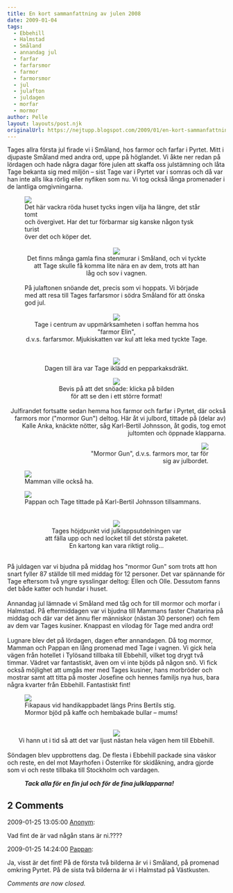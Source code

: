 ```yaml
---
title: En kort sammanfattning av julen 2008
date: 2009-01-04
tags: 
  - Ebbehill
  - Halmstad
  - Småland
  - annandag jul
  - farfar
  - farfarsmor
  - farmor
  - farmorsmor
  - jul
  - julafton
  - juldagen
  - morfar
  - mormor	
author: Pelle
layout: layouts/post.njk
originalUrl: https://nejtupp.blogspot.com/2009/01/en-kort-sammanfattning-av-julen-2008.html
---
```


Tages allra första jul firade vi i Småland, hos farmor och farfar i Pyrtet. Mitt i djupaste Småland med andra ord, uppe på höglandet. Vi åkte ner redan på lördagen och hade några dagar före julen att skaffa oss julstämning och låta Tage bekanta sig med miljön – sist Tage var i Pyrtet var i somras och då var han inte alls lika rörlig eller nyfiken som nu. Vi tog också långa promenader i de lantliga omgivningarna.

<figure>
	<img src="../../../../img/_MG_9804_1024pix.jpg">
	<figcaption>Det här vackra röda huset tycks ingen vilja ha längre, det står tomt<br>och övergivet. Har det tur förbarmar sig kanske någon tysk turist<br>över det och köper det.<br></span></div><br><div style="text-align: center;"><img src="../../../../img/_MG_9822_1024pix.jpg">
	<figcaption>Det finns många gamla fina stenmurar i Småland, och vi tyckte<br>att Tage skulle få komma lite nära en av dem, trots att han<br>låg och sov i vagnen.<br><br></span></span><div style="text-align: left;"><span style="font-size:100%;">På julaftonen snöande det, precis som vi hoppats. Vi började med att resa till Tages farfarsmor i södra Småland för att önska god jul. </span><br>
	<figcaption></span></span></div>
	<figcaption><br></span></span></div><div style="text-align: center;"><img src="../../../../img/_MG_9840_1024pix.jpg">
	<figcaption>Tage i centrum av uppmärksamheten i soffan hemma hos "farmor Elin",<br>d.v.s. farfarsmor. Mjukiskatten var kul att leka med tyckte Tage.<br><br><br></span></span></div><div style="text-align: center;"><img src="../../../../img/_MG_9844_1024pix.jpg">
	<figcaption>Dagen till ära var Tage iklädd en pepparkaksdräkt.</figcaption>
</figure><div style="text-align: right;"><div style="text-align: center;"><img src="../../../../img/_MG_9853_1024pix.jpg">
	<figcaption>Bevis på att det snöade: klicka på bilden </figcaption>
</figure><div style="text-align: center;">
	<figcaption>för att se den i ett större format!</span><br><br></div></div>Julfirandet fortsatte sedan hemma hos farmor och farfar i Pyrtet, där också farmors mor ("mormor Gun") deltog. Här åt vi julbord, tittade på (delar av) Kalle Anka, knäckte nötter, såg Karl-Bertil Johnsson, åt godis, tog emot jultomten och öppnade klapparna.

<figure>
	<img src="../../../../img/_MG_9860_1024pix.jpg">
	<figcaption>"Mormor Gun", d.v.s. farmors mor, tar för<br>sig av julbordet.</span> </span></div>

<figure>
	<img src="../../../../img/_MG_9886_1024pix.jpg">
	<figcaption>Mamman ville också ha.</figcaption>
</figure>

<figure>
	<img src="../../../../img/_MG_9921_1024pix.jpg">
	<figcaption>Pappan och Tage tittade på Karl-Bertil Johnsson tillsammans.</span></span><br><br><br></div><div style="text-align: center;"><img src="../../../../img/_MG_9944_1024pix.jpg">
	<figcaption>Tages höjdpunkt vid julklappsutdelningen var<br>att fälla upp och ned locket till det största paketet.<br>En kartong kan vara riktigt rolig...</figcaption>
</figure><br>På juldagen var vi bjudna på middag hos "mormor Gun" som trots att hon snart fyller 87 ställde till med middag för 12 personer. Det var spännande för Tage eftersom två yngre sysslingar deltog: Ellen och Olle. Dessutom fanns det både katter och hundar i huset.<br><br>Annandag jul lämnade vi Småland med tåg och for till mormor och morfar i Halmstad. På eftermiddagen var vi bjudna till Mammans faster Chatarina på middag och där var det ännu fler människor (nästan 30 personer) och fem av dem var Tages kusiner. Knappast en vilodag för Tage med andra ord!<br><br>Lugnare blev det på lördagen, dagen efter annandagen. Då tog mormor, Mamman och Pappan en lång promenad med Tage i vagnen. Vi gick hela vägen från hotellet i Tylösand tillbaka till Ebbehill, vilket tog drygt två timmar. Vädret var fantastiskt, även om vi inte bjöds på någon snö. Vi fick också möjlighet att umgås mer med Tages kusiner, hans morbröder och mostrar samt att titta på moster Josefine och hennes familjs nya hus, bara några kvarter från Ebbehill. Fantastiskt fint!<br>

<figure>
	<img src="../../../../img/_MG_9956_1024pix.jpg">
	<figcaption>Fikapaus vid handikappbadet längs Prins Bertils stig.<br>Mormor bjöd på kaffe och hembakade bullar – mums!<br><br></figcaption>
</figure><div style="text-align: center;"><img src="../../../../img/_MG_9958_1024pix.jpg">
	<figcaption>Vi hann ut i tid så att det var ljust nästan hela vägen hem till Ebbehill.</span><br><br><div style="text-align: left;">Söndagen blev uppbrottens dag. De flesta i Ebbehill packade sina väskor och reste, en del mot Mayrhofen i Österrike för skidåkning, andra gjorde som vi och reste tillbaka till Stockholm och vardagen.

<figure>
	<span style="font-weight: bold; font-style: italic;">Tack alla för en fin jul och för de fina julklapparna!</figcaption>
</figure></div></div>

<div class="comments">
	<div class="comments-header"><h2>2 Comments</h2></div>
	<div class="comments-body">
			<div class="comment" id="comment-1218038700920294555">
				<p class="comment-header">
					<date datetime="2009-01-25T13:05:00.000+01:00">2009-01-25 13:05:00</date> 
					<a href="undefined" rel="nofollow">Anonym</a>:
				</p>
				<div class="comment-content"><p>Vad fint de är vad någån stans är ni.????</p></div>
				<div class="comment-footer"></div>
			</div>
			<div class="comment" id="comment-1367494500349821458">
				<p class="comment-header">
					<date datetime="2009-01-25T14:24:00.000+01:00">2009-01-25 14:24:00</date> 
					<a href="https://www.blogger.com/profile/02900993942775660627" rel="nofollow">Pappan</a>:
				</p>
				<div class="comment-content"><p>Ja, visst är det fint! På de första två bilderna är vi i Småland, på promenad omkring Pyrtet. På de sista två bilderna är vi i Halmstad på Västkusten.</p></div>
				<div class="comment-footer"></div>
			</div></div>
	<p class="comments-footer"><em>Comments are now closed.</em></p>
</div>